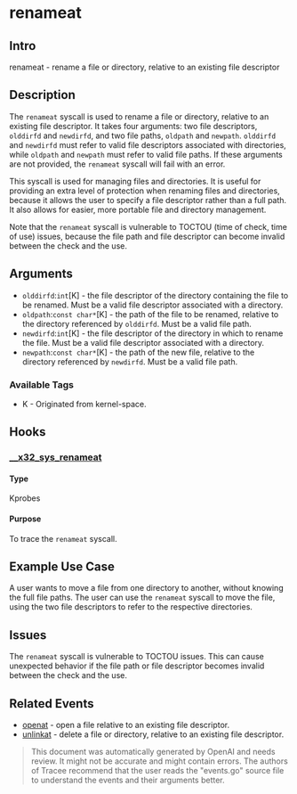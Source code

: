 
# renameat

## Intro
renameat - rename a file or directory, relative to an existing file descriptor

## Description
The `renameat` syscall is used to rename a file or directory, relative to an existing file descriptor. It takes four arguments: two file descriptors, `olddirfd` and `newdirfd`, and two file paths, `oldpath` and `newpath`. `olddirfd` and `newdirfd` must refer to valid file descriptors associated with directories, while `oldpath` and `newpath` must refer to valid file paths. If these arguments are not provided, the `renameat` syscall will fail with an error.

This syscall is used for managing files and directories. It is useful for providing an extra level of protection when renaming files and directories, because it allows the user to specify a file descriptor rather than a full path. It also allows for easier, more portable file and directory management.

Note that the `renameat` syscall is vulnerable to TOCTOU (time of check, time of use) issues, because the file path and file descriptor can become invalid between the check and the use.

## Arguments
* `olddirfd`:`int`[K] - the file descriptor of the directory containing the file to be renamed. Must be a valid file descriptor associated with a directory.
* `oldpath`:`const char*`[K] - the path of the file to be renamed, relative to the directory referenced by `olddirfd`. Must be a valid file path.
* `newdirfd`:`int`[K] - the file descriptor of the directory in which to rename the file. Must be a valid file descriptor associated with a directory.
* `newpath`:`const char*`[K] - the path of the new file, relative to the directory referenced by `newdirfd`. Must be a valid file path.

### Available Tags
* K - Originated from kernel-space.

## Hooks
### [__x32_sys_renameat](https://elixir.bootlin.com/linux/latest/source/fs/compat.c#L945)
#### Type
Kprobes
#### Purpose
To trace the `renameat` syscall.

## Example Use Case
A user wants to move a file from one directory to another, without knowing the full file paths. The user can use the `renameat` syscall to move the file, using the two file descriptors to refer to the respective directories.

## Issues
The `renameat` syscall is vulnerable to TOCTOU issues. This can cause unexpected behavior if the file path or file descriptor becomes invalid between the check and the use.

## Related Events
* [openat](#openat) - open a file relative to an existing file descriptor.
* [unlinkat](#unlinkat) - delete a file or directory, relative to an existing file descriptor.

> This document was automatically generated by OpenAI and needs review. It might
> not be accurate and might contain errors. The authors of Tracee recommend that
> the user reads the "events.go" source file to understand the events and their
> arguments better.
